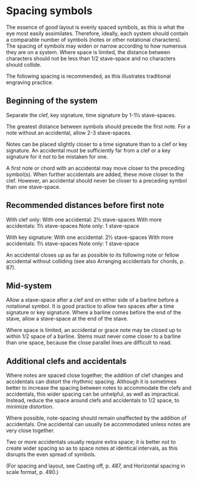 # Spacing symbols

The essence of good layout is evenly spaced symbols, as this is what the eye most easily assimilates. Therefore, ideally, each system should contain a comparable number of symbols (notes or other notational characters). The spacing of symbols may widen or narrow according to how numerous they are on a system. Where space is limited, the distance between characters should not be less than 1/2 stave-space and no characters should collide.

The following spacing is recommended, as this illustrates traditional engraving practice.

## Beginning of the system

Separate the clef, key signature, time signature by 1-1½ stave-spaces.

The greatest distance between symbols should precede the first note. For a note without an accidental, allow 2-3 stave-spaces.

Notes can be placed slightly closer to a time signature than to a clef or key signature. An accidental must be sufficiently far from a clef or a key signature for it not to be mistaken for one.

A first note or chord with an accidental may move closer to the preceding symbol(s). When further accidentals are added, these move closer to the clef. However, an accidental should never be closer to a preceding symbol than one stave-space.

## Recommended distances before first note

With clef only:
With one accidental: 2½ stave-spaces
With more accidentals: 1½ stave-spaces
Note only: 1 stave-space

With key signature:
With one accidental: 2½ stave-spaces
With more accidentals: 1½ stave-spaces
Note only: 1 stave-space

An accidental closes up as far as possible to its following note or fellow accidental without colliding (see also Arranging accidentals for chords, p. 87).

## Mid-system

Allow a stave-space after a clef and on either side of a barline before a notational symbol. It is good practice to allow two spaces after a time signature or key signature. Where a barline comes before the end of the stave, allow a stave-space at the end of the stave.

Where space is limited, an accidental or grace note may be closed up to within 1/2 space of a barline. Stems must never come closer to a barline than one space, because the close parallel lines are difficult to read.

## Additional clefs and accidentals

Where notes are spaced close together, the addition of clef changes and accidentals can distort the rhythmic spacing. Although it is sometimes better to increase the spacing between notes to accommodate the clefs and accidentals, this wider spacing can be unhelpful, as well as impractical. Instead, reduce the space around clefs and accidentals to 1/2 space, to minimize distortion.

Where possible, note-spacing should remain unaffected by the addition of accidentals. One accidental can usually be accommodated unless notes are very close together.

Two or more accidentals usually require extra space; it is better not to create wider spacing so as to space notes at identical intervals, as this disrupts the even spread of symbols.

(For spacing and layout, see Casting off, p. 487, and Horizontal spacing in scale format, p. 490.) 